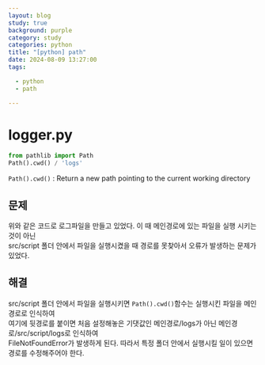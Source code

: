 ```yaml
---
layout: blog
study: true
background: purple
category: study
categories: python
title: "[python] path"
date: 2024-08-09 13:27:00
tags:

  - python
  - path

---
```


# logger.py

```python
from pathlib import Path
Path().cwd() / 'logs'
```

``Path().cwd()`` : Return a new path pointing to the current working directory

## 문제

위와 같은 코드로 로그파일을 만들고 있었다. 이 때 메인경로에 있는 파일을 실행 시키는 것이 아닌  
src/script 폴더 안에서 파일을 실행시켰을 때 경로를 못찾아서 오류가 발생하는 문제가 있었다.

## 해결

src/script 폴더 안에서 파일을 실행시키면 ``Path().cwd()``함수는 실행시킨 파일을 메인 경로로 인식하여  
여기에 뒷경로를 붙이면 처음 설정해놓은 기댓값인 메인경로/logs가 아닌 메인경로/src/script/logs로 인식하여  
FileNotFoundError가 발생하게 된다. 따라서 특정 폴더 안에서 실행시킬 일이 있으면 경로를 수정해주어야 한다.

